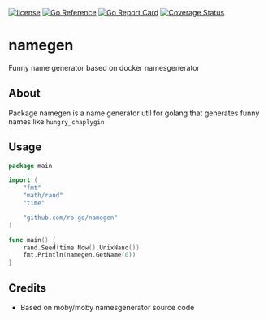 
[![license](https://img.shields.io/github/license/rb-go/namegen.svg)](LICENSE)
[![Go Reference](https://pkg.go.dev/badge/github.com/rb-go/namegen.svg)](https://pkg.go.dev/github.com/rb-go/namegen)
[![Go Report Card](https://goreportcard.com/badge/github.com/rb-go/namegen)](https://goreportcard.com/report/github.com/rb-go/namegen)
[![Coverage Status](https://coveralls.io/repos/github/rb-go/namegen/badge.svg?branch=master)](https://coveralls.io/github/rb-go/namegen?branch=master)

# namegen

Funny name generator based on docker namesgenerator

## About 

Package namegen is a name generator util for golang that generates funny names like `hungry_chaplygin`

## Usage

```go
package main

import (
	"fmt"
	"math/rand"
	"time"

	"github.com/rb-go/namegen"
)

func main() {
	rand.Seed(time.Now().UnixNano())
	fmt.Println(namegen.GetName(0))
}
```


## Credits

- Based on moby/moby namesgenerator source code
